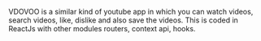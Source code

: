VDOVOO is a similar kind of youtube app in which you can watch videos, search videos, like, dislike and also save the videos. This is coded in ReactJs with other modules routers, context api, hooks.
